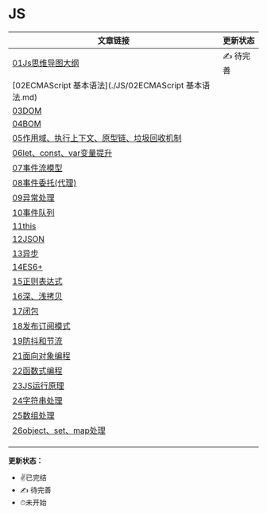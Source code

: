 # JS
| 文章链接                                                     | 更新状态 |
| ------------------------------------------------------------ | -------- |
| [01Js思维导图大纲](https://github.com/xzhuling/Front_end_knowledge_outline/blob/main/JS/01Js%E6%80%9D%E7%BB%B4%E5%AF%BC%E5%9B%BE%E6%80%BB%E8%A7%88.md) | ✍️ 待完善 |
| [02ECMAScript 基本语法](./JS/02ECMAScript 基本语法.md)       |          |
| [03DOM](./JS/03DOM.md)                                       |          |
| [04BOM](./JS/04BOM.md)                                       |          |
| [05作用域、执行上下文、原型链、垃圾回收机制](./JS/05作用域、执行上下文、原型链、垃圾回收机制.md) |          |
| [06let、const、var变量提升](./JS/06let、const、var变量提升.md) |          |
| [07事件流模型](./JS/07事件流模型.md)                         |          |
| [08事件委托(代理)](./JS/08事件委托(代理).md)                 |          |
| [09异常处理](./JS/09异常处理.md)                             |          |
| [10事件队列](./JS/10事件队列.md)                             |          |
| [11this](./JS/11this.md)                                     |          |
| [12JSON](./JS/12JSON.md)                                     |          |
| [13异步](./JS/13异步.md)                                     |          |
| [14ES6+](./JS/14ES6+.md)                                     |          |
| [15正则表达式](./JS/15正则表达式.md)                         |          |
| [16深、浅拷贝](./JS/16深、浅拷贝.md)                         |          |
| [17闭包](./JS/17闭包.md)                                     |          |
| [18发布订阅模式](./JS/18发布订阅模式.md)                     |          |
| [19防抖和节流](./JS/19防抖和节流.md)                         |          |
| [21面向对象编程](./JS/21面向对象编程.md)                     |          |
| [22函数式编程](./JS/22函数式编程.md)                         |          |
| [23JS运行原理](./JS/23JS运行原理.md)                         |          |
| [24字符串处理](./JS/24字符串处理.md)                         |          |
| [25数组处理](./JS/25数组处理.md)                             |          |
| [26object、set、map处理](./JS/26object、set、map处理.md)     |          |
|                                                              |          |
|                                                              |          |
|                                                              |          |



**更新状态：**

+ ✌️已完结  
+ ✍️ 待完善
+ ⏱未开始

